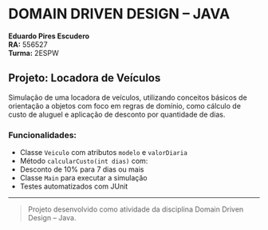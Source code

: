 # DOMAIN DRIVEN DESIGN – JAVA

**Eduardo Pires Escudero**  
**RA:** 556527  
**Turma:** 2ESPW

## Projeto: Locadora de Veículos

Simulação de uma locadora de veículos, utilizando conceitos básicos de orientação a objetos com foco em regras de domínio, como cálculo de custo de aluguel e aplicação de desconto por quantidade de dias.

### Funcionalidades:

- Classe `Veiculo` com atributos `modelo` e `valorDiaria`
- Método `calcularCusto(int dias)` com:
- Desconto de 10% para 7 dias ou mais
- Classe `Main` para executar a simulação
- Testes automatizados com JUnit

---

> Projeto desenvolvido como atividade da disciplina Domain Driven Design – Java.
